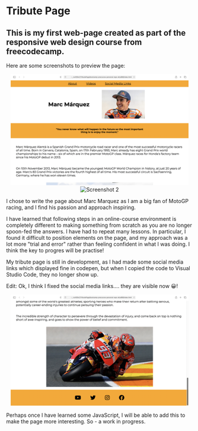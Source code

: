 # Tribute Page

## This is my first web-page created as part of the responsive web design course from freecodecamp.

Here are some screenshots to preview the page:

<center><img src="Screenshot1.png" alt="Screenshot 1" height="300" ></center>
<center><img src="Screenshot2.png" alt="Screenshot 2" height="300" ></center>

I chose to write the page about Marc Marquez as I am a big fan of MotoGP racing, and I find his passion and approach inspiring.

I have learned that following steps in an online-course environment is completely different to making something from scratch as you are no longer spoon-fed the answers. I have had to repeat many lessons. In particular, I found it difficult to position elements on the page, and my approach was a lot more "trial and error" rather than feeling confident in what I was doing. I think the key to progres will be practise!

My tribute page is still in development, as I had made some social media links which displayed fine in codepen, but when I copied the code to Visual Studio Code, they no longer show up.

Edit: Ok, I think I fixed the social media links.... they are visible now 😀!
<center><img src="Screenshot4.png" alt="Screenshot 4" height="300" ></center>

Perhaps once I have learned some JavaScript, I will be able to add this to make the page more interesting. So - a work in progress.
